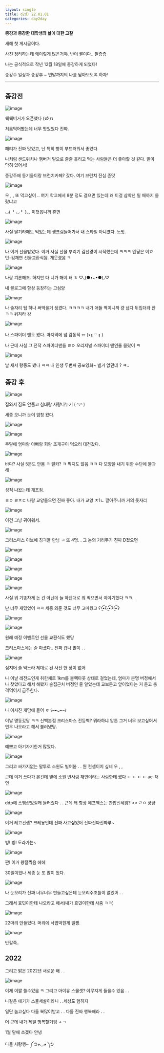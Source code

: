 ```yaml
---
layout: single
title: d2d) 22.01.01
categories: day2day
---
```


__종강과 종강한 대학생의 삶에 대한 고찰__

새해 첫 게시글이다.

사진 정리하는데 왜이렇게 많은거야. 반이 짤이다.. 짤줍줍

나는 공식적으로 작년 12월 18일에 종강하게 되었다!

종강주 일상과 종강후 ~ 연말까지의 나를 담아보도록 하자!

-------------------------------------------------------------------------------------------

## 종강전

![image](https://user-images.githubusercontent.com/52832956/147848291-ccf785d0-cfe3-4fde-8842-67ba15735e8e.png)

쉑쉑버거가 오픈했다 (งᐖ)ว 

처음먹어봤는데 너무 맛있었다 진짜. 

![image](https://user-images.githubusercontent.com/52832956/147848298-e1bd0734-161f-4c67-8e9b-45d1e7ff5690.png)

패티가 진짜 맛있고, 난 특히 빵이 부드러워서 좋았다.

나처럼 샌드위치나 햄버거 밑으로 줄줄 흘리고 먹는 사람들은 더 좋아할 것 같다. 밑이 막혀 있어서!

종강주에 동기들이랑 브런치카페? 갔다. 여기 브런치 진심 존맛

![image](https://user-images.githubusercontent.com/52832956/147848313-88e33b92-5669-48bc-8a9b-899f33d3a3d5.png)

우 , , 또 먹고싶어 .. 여기 학교에서 8분 정도 걸으면 있는데 왜 이걸 삼학년 될 때까지 몰랐냐고

◡( ╹◡╹ )◡ 미쳣읍니까 휴먼

![image](https://user-images.githubusercontent.com/52832956/147848314-c1838d86-8b5b-4ccb-84b3-036dcf0c2b8c.png)

사실 딸기라떼도 먹었는데 생크림들어가서 내 스타일 아니였다. 노맛.

![image](https://user-images.githubusercontent.com/52832956/147848333-0b1be467-595f-44b3-97ca-1b8a2db15345.png)

나 이거 선물받았다. 이거 사실 선물 뿌리기 김선경이 시작했는데 ㅋㅋㅋ 엔딩은 이효민-김채연 선물교환식됨. 개웃겼음 ㅋ

![image](https://user-images.githubusercontent.com/52832956/147848338-bb69f749-81b7-43d5-80ba-2d84bb08a075.png)

나랑 겨론해조. 하지만 다 니가 해야 돼 ㅎ ♡◟(●•ᴗ•●)◞♡

내 블로그에 항상 등장하는 고심양

![image](https://user-images.githubusercontent.com/52832956/147848346-63332d45-57d5-443c-bba9-fd6fc0a91f5d.png)

나 술자리 팁 하나 써먹을거 생겼다. ㅋㅋㅋㅋ 내가 애들 먹이니까 걍 냅다 뒤집더라 잔 ㅋㅋ 뒤져라 걍

![image](https://user-images.githubusercontent.com/52832956/147848364-110ee14e-d9bd-4957-ad24-3701b151deeb.png)

나 스파이더 맨도 봤다. 마지막에 넘 감동적 ㅠ (⭒•͈ 𓎺 •͈ )

나 근데 사실 그 전작 스파이더맨들 ㄹㅇ 오리지널 스파이더 맨인줄 몰랐어 ㅋ 

![image](https://user-images.githubusercontent.com/52832956/147848401-11c5d048-5c03-4a60-bad1-60299745f876.png)

날 새서 랑종도 봤다 ㅋㅋ 내 인생 두번째 공포영화~ 별거 없던데 ? ㅋ..

## 종강 후

![image](https://user-images.githubusercontent.com/52832956/147848407-8ff825ba-ce7d-45da-8186-c4d748115e9a.png)

집와서 짐도 안풀고 침대랑 사랑나누기 ( ◜▿◝ )

세종 오니까 눈이 엄청 왔다. 

![image](https://user-images.githubusercontent.com/52832956/147848434-41c3dc9b-b872-4970-824a-56777f2bb961.png)

![image](https://user-images.githubusercontent.com/52832956/147848443-765174a0-490b-4e32-aacb-45f459832589.png)

주말에 엄마랑 아빠랑 회랑 조개구이 먹으러 대천갔다.

![image](https://user-images.githubusercontent.com/52832956/147848444-381fbc84-5113-4208-9edb-d4c197a9c2f5.png)

바다? 사실 5분도 안봄 ㅋ 필카? ㅋ 찍지도 않음 ㅋㅋ 다 모양을 내기 위한 수단에 불과해

![image](https://user-images.githubusercontent.com/52832956/147848455-4f35a066-20db-42c3-99ed-f936c1b42321.png)

성적 나왔는데 개조짐.

ㄹㅇ ㄹㅈㄷ 나랑 교양들으면 진짜 좋아. 내가 교양 ㅈ1ㄴ 깔아주니까 거의 돗자리

![image](https://user-images.githubusercontent.com/52832956/147848475-16ffe69e-fd38-4d44-a7ad-0679d174425b.png)

이건 그냥 귀여워서.

![image](https://user-images.githubusercontent.com/52832956/147848479-355fc935-54b7-431c-9b99-ff5eb39427a9.png)

크리스마스 이브에 칭긔들 만남 ㅋ 또 4명. . 그 놈의 거리두기 진짜 D졌으면

![image](https://user-images.githubusercontent.com/52832956/147848511-7db8a530-96e2-4c26-a193-e4d5f26acbe3.png)

![image](https://user-images.githubusercontent.com/52832956/147848512-5f9336b2-48ac-488b-8798-77a70525f51f.png)

![image](https://user-images.githubusercontent.com/52832956/147848514-dafa645b-94cb-45ab-8e6e-3eac40d456f5.png)

![image](https://user-images.githubusercontent.com/52832956/147848517-32ef2ec5-68c7-40e6-9fe9-7c2128598825.png)

![image](https://user-images.githubusercontent.com/52832956/147848520-1b8b83da-f815-482d-9b45-281e916a399a.png)

사실 뭐 기똥차게 논 건 아닌데 늘 하던대로 뭐 먹으면서 이야기했다 ㅋㅋ.

난 너무 재밌었어 ㅋㅋ 세종 와준 것도 너무 고마웠고 ʕ•̼͛͡•ʕ-̺͛͡•ʔ•̮͛͡•ʔ

![image](https://user-images.githubusercontent.com/52832956/147848543-edec5ba2-ed27-4a5d-b82d-57b6b21643ce.png)

![image](https://user-images.githubusercontent.com/52832956/147848544-87cb49c9-e9e7-4cd7-a649-602df8be1b91.png)

원래 예정 이벤트인 선물 교환식도 했당

크리스마스에는 술 마셨다.. 진짜 겁나 많이 . .

![image](https://user-images.githubusercontent.com/52832956/147848559-af2fbce2-10cc-496c-9682-664161aea566.png)

심지어 술 먹느라 제대로 된 사진 한 장이 없어

나 이날 레전드인게 취한채로 1km를 블랙아웃 상태로 걸었는데, 엄마가 분명 버정에서 나 찾았다고 해서 해봤자 술집근처 버정인 줄 알았는데 교보문고 앞이었다는 거 듣고 충격먹어서 금주한다.

![image](https://user-images.githubusercontent.com/52832956/147848602-711d838b-5af6-4f04-99b9-d12ea8986b36.png)

나 이사진 개맘에 들어 ㅎ ꒰⑅•ᴗ•⑅꒱

이날 명동갔당 ㅋㅋ 신백본점 크리스마스 전등벽? 뭐라하냐 암튼 그거 너무 보고싶어서 연우 나오라고 해서 불러냈당.

![image](https://user-images.githubusercontent.com/52832956/147848660-48c099f3-0419-4bd0-be06-6edc9f885e4d.png)

예쁘고 아기자기한거 많았다.

![image](https://user-images.githubusercontent.com/52832956/147848666-c152f781-7d6a-4283-97ba-ed0da4fa914b.png)

그리고 싸가지없는 말투로 소원도 빌어봄  . .  뭔 컨셉이지 싶네 우 , ,

근데 이거 쓰다가 본건데 옆에 소원 빈사람 채연이라는 사람한테 썼다 ㄷ ㄷ ㄷ ㄷ ae-채연

![image](https://user-images.githubusercontent.com/52832956/147848687-d9e0286f-d5d7-4c37-a58c-292a2003bbaf.png)

ddp에 스엠샵있길래 들러줬다 . . 근데 왜 항상 에프엑스는 찬밥신세임? << ㄹㅇ 궁금

![image](https://user-images.githubusercontent.com/52832956/147848692-32e5e771-83b2-4079-bbc6-f2b8bf93dcd7.png)

이거 레고컨셉? 크레용인데 진짜 사고싶었어 진짜진짜진짜루~

![image](https://user-images.githubusercontent.com/52832956/147848698-abc028a8-81ba-4ae2-aec6-69593da43b69.png)

빙!
빙!
도라가는~

![image](https://user-images.githubusercontent.com/52832956/147848705-6a79ac45-fd70-4f4b-9c8d-fa3596eff05e.png)

짠! 이거 왕잘찍음 헤헤

30일이었나 세종 눈 또 많이 왔다.

![image](https://user-images.githubusercontent.com/52832956/147848715-cff152cf-4eb4-4a5b-bb9e-dcca4a407ad8.png)

나 눈오리가 진짜 너무너무 만들고싶은데 눈오리주조틀이 없었어 . . 

그래서 효민이한테 나오라고 해서(내가 효민이한테 사줌 ㅋㅋ)

![image](https://user-images.githubusercontent.com/52832956/147848723-576f1b86-f393-497d-bcde-e364e940e17f.png)

22마리 만들었다. 머리에 낙엽박힌게 일짱.

![image](https://user-images.githubusercontent.com/52832956/147848727-5f0add01-69a7-4072-b5c0-c00d46030e81.png)

반갈죽..

## 2022

그리고 밝은 2022년 새로운 해 . . 

![image](https://user-images.githubusercontent.com/52832956/147848732-c4319859-fad3-4d79-ad9f-d8dc606b7ea0.png)

이제 이짤 쓸수있음 ㅋ 그리고 아이유 스물셋? 야무지게 들을수 있음    . . 

나같은 애기가 스물세살이라니 . .세상도 험하지

일단 눕고싶다 다들 복많이받고 . . 다들 진짜 행복해라  . . 

어 근데 내가 제일 행복할거임 ㅅㄱ

1월 말에 쓰겠다 안녕

다들 사랑행~ ༼ ᕤ◕◡◕ ༽ᕤ


